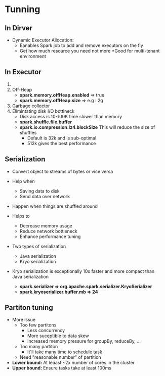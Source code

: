 # Tunning

## In Dirver

* Dynamic Executor Allocation:
    * Eanables Spark job to add and remove  executors on the fly
    * Get how much resource you need not more
    *Good for multi-tenant environment

## In Executor

1.
2. Off-Heap
    * **spark.memory.offHeap.enabled** => true
    * **spark.memory.offHeap.size** => e.g : 2g
3. Garbage collector
4. Elimintating disk I/O bottlneck
    * Disk access is 10-100K time slower than memory
    * **spark.shuffle.file.buffer**
    * **spark.io.compression.lz4.blockSize** This will reduce the size of shuffles  
        * Default is 32k and is sub-optimal
        * 512k gives the best performance

## Serialization

* Convert object to streams of bytes or vice versa
* Help when
    * Saving data to disk
    * Send data over network
* Happen when things are shuffled around
* Helps to
    * Decrease memory usage
    * Reduce network bottleneck
    * Enhance performance tuning

* Two types of serialization
    * Java serialization
    * Kryo serialization
* Kryo serialization is exceptionally 10x faster and more compact than Java serialization
    
    * **spark.serializer => org.apache.spark.serializer.KryoSerializer**
    * **spark.kryoserializer.buffer.mb => 24**


## Partiton tuning 
* More issue    
    * Too few partitons
        * Less concurrency
        * More suceptible to data skew
        * Increased memory pressure for groupBy, reduceBy, ...
    * Too many partiton
        * It'll take many time to schedule task
    * Need "reasonable number" of partition
* **Lower bound:**  At leaast ~2x number of cores in the cluster
* **Upper bound:** Ensure tasks take at least 100ms

